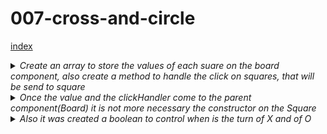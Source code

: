 # 007-cross-and-circle

[index](index.md)

<details>
<summary>
<i>Create an array to store the values of each suare on the board component, also create a method to handle the click on squares, that will be send to square</i>
</summary>

```
class Board extends React.Component {
  constructor(props){
    super(props);
    this.state = {
      squares: Array(9).fill(null),
    };
  }

  handleClick(index){
    const squares = this.state.squares.slice();
    squares[index] = 'X';
    this.setState({squares});
  }

  renderSquare(index) {
    return (
      <Square value={this.state.squares[index]}
              onClick={() => this.handleClick(index)}  
      />
    );
  }
```
</details>

<details>
<summary>
<i>Once the value and the clickHandler come to the parent component(Board) it is not more necessary the constructor on the Square</i>
</summary>

```
class Square extends React.Component {
  render() {
    return (
      <button className="square"
              onClick={() => this.props.onClick()} 
      >
        {this.props.value}
      </button>
    );
  }
}
```
</details>



<details>
<summary>
<i>Also it was created a boolean to control when is the turn of X and of O  </i>
</summary>

```
class Board extends React.Component {
  constructor(props){
    super(props);
    this.state = {
      squares: Array(9).fill(null),
      xIsNext: true,
    };
  }

  handleClick(index){
    const squares = this.state.squares.slice();
    squares[index] = this.state.xIsNext ? 'X' : 'O';
    this.setState({
      squares,
      xIsNext: !this.state.xIsNext,  
    });
  }


  render() {
    const status = 'Next player: '+ ( this.state.xIsNext ? 'X' : 'O');

```
</details>